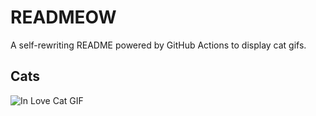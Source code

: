 # READMEOW

A self-rewriting README powered by GitHub Actions to display cat gifs.

## Cats

![In Love Cat GIF](https://media1.giphy.com/media/v1.Y2lkPTlhY2QwMmRhNzZ3ZzBuYTFiNjgwaWJkaHl3cnkzeHVjNWRreGUyMWE4YW9ubHUzcyZlcD12MV9naWZzX3NlYXJjaCZjdD1n/MDJ9IbxxvDUQM/200.gif)
